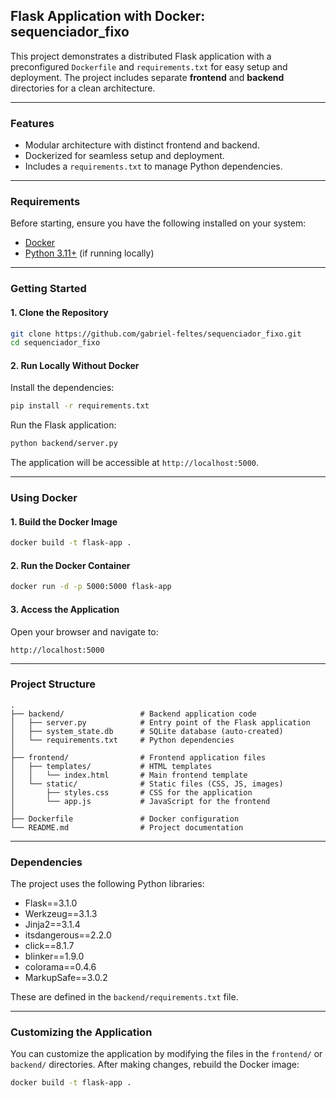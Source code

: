 ## **Flask Application with Docker: sequenciador_fixo**

This project demonstrates a distributed Flask application with a preconfigured `Dockerfile` and `requirements.txt` for easy setup and deployment. The project includes separate **frontend** and **backend** directories for a clean architecture.

---

### **Features**
- Modular architecture with distinct frontend and backend.
- Dockerized for seamless setup and deployment.
- Includes a `requirements.txt` to manage Python dependencies.

---

### **Requirements**
Before starting, ensure you have the following installed on your system:
- [Docker](https://www.docker.com/)
- [Python 3.11+](https://www.python.org/downloads/) (if running locally)

---

### **Getting Started**

#### 1. **Clone the Repository**
```bash
git clone https://github.com/gabriel-feltes/sequenciador_fixo.git
cd sequenciador_fixo
```

#### 2. **Run Locally Without Docker**
Install the dependencies:
```bash
pip install -r requirements.txt
```

Run the Flask application:
```bash
python backend/server.py
```

The application will be accessible at `http://localhost:5000`.

---

### **Using Docker**

#### 1. **Build the Docker Image**
```bash
docker build -t flask-app .
```

#### 2. **Run the Docker Container**
```bash
docker run -d -p 5000:5000 flask-app
```

#### 3. **Access the Application**
Open your browser and navigate to:
```plaintext
http://localhost:5000
```

---

### **Project Structure**

```
.
├── backend/                 # Backend application code
│   ├── server.py            # Entry point of the Flask application
│   ├── system_state.db      # SQLite database (auto-created)
│   └── requirements.txt     # Python dependencies
│
├── frontend/                # Frontend application files
│   ├── templates/           # HTML templates
│   │   └── index.html       # Main frontend template
│   └── static/              # Static files (CSS, JS, images)
│       ├── styles.css       # CSS for the application
│       └── app.js           # JavaScript for the frontend
│
├── Dockerfile               # Docker configuration
└── README.md                # Project documentation
```

---

### **Dependencies**
The project uses the following Python libraries:
- Flask==3.1.0
- Werkzeug==3.1.3
- Jinja2==3.1.4
- itsdangerous==2.2.0
- click==8.1.7
- blinker==1.9.0
- colorama==0.4.6
- MarkupSafe==3.0.2

These are defined in the `backend/requirements.txt` file.

---

### **Customizing the Application**
You can customize the application by modifying the files in the `frontend/` or `backend/` directories. After making changes, rebuild the Docker image:
```bash
docker build -t flask-app .
```